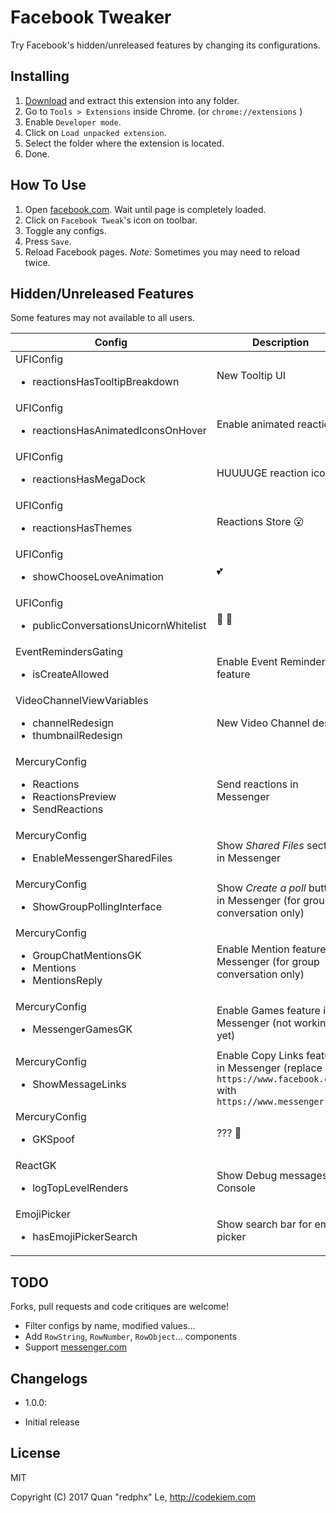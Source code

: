 # Facebook Tweaker

Try Facebook's hidden/unreleased features by changing its configurations.

## Installing

1. [Download](https://github.com/redphx/facebook-tweaker/releases) and extract this extension into any folder.
2. Go to `Tools > Extensions` inside Chrome. (or `chrome://extensions` )
3. Enable `Developer mode`.
4. Click on `Load unpacked extension`.
5. Select the folder where the extension is located.
6. Done.

## How To Use

1. Open [facebook.com](https://www.facebook.com). Wait until page is completely loaded.
2. Click on `Facebook Tweak`'s icon on toolbar.
3. Toggle any configs.
4. Press `Save`.
5. Reload Facebook pages. *Note:* Sometimes you may need to reload twice.

## Hidden/Unreleased Features

Some features may not available to all users.

Config | Description | Screenshot
------ | --- | ----------
UFIConfig<br/><ul><li>reactionsHasTooltipBreakdown</li></ul> | New Tooltip UI | ![](https://i.imgur.com/GBBOUcG.png)
UFIConfig<br/><ul><li>reactionsHasAnimatedIconsOnHover</li></ul> | Enable animated reactions | ![](https://i.imgur.com/YCAJIQw.gif)
UFIConfig<br/><ul><li>reactionsHasMegaDock</li></ul> | HUUUUGE reaction icons | ![](https://i.imgur.com/Y5xT79r.png)
UFIConfig<br/><ul><li>reactionsHasThemes</li></ul> | Reactions Store 😮 | ![](https://i.imgur.com/DLYdn0o.png)
UFIConfig<br/><ul><li>showChooseLoveAnimation</li></ul> | 💕 | ![](https://i.imgur.com/kGSo3pr.png)
UFIConfig<br/><ul><li>publicConversationsUnicornWhitelist</li></ul> | 🦄 🤔 | ![](https://i.imgur.com/WW0f2IW.png)
EventRemindersGating<br/><ul><li>isCreateAllowed</li></ul> | Enable Event Reminder feature | ![](https://i.imgur.com/A0DIGYn.png)
VideoChannelViewVariables<br/><ul><li>channelRedesign</li><li>thumbnailRedesign</li></ul> | New Video Channel design | ![](https://i.imgur.com/hcQ4wFK.png)
MercuryConfig<br/><ul><li>Reactions</li><li>ReactionsPreview</li><li>SendReactions</li></ul> | Send reactions in Messenger | ![](https://i.imgur.com/d4owxql.png)
MercuryConfig<br/><ul><li>EnableMessengerSharedFiles</li></ul> | Show *Shared Files* section in Messenger | ![](https://i.imgur.com/j6TLEcQ.png)
MercuryConfig<br/><ul><li>ShowGroupPollingInterface</li></ul> | Show *Create a poll* button in Messenger (for group conversation only) | ![](https://i.imgur.com/2lVgELG.png)
MercuryConfig<br/><ul><li>GroupChatMentionsGK</li><li>Mentions</li><li>MentionsReply</li></ul> | Enable Mention feature in Messenger (for group conversation only) | ![](https://i.imgur.com/2u6vz5Y.png)
MercuryConfig<br/><ul><li>MessengerGamesGK</li></ul> | Enable Games feature in Messenger (not working yet) | ![](https://i.imgur.com/mYLmhzB.png)
MercuryConfig<br/><ul><li>ShowMessageLinks</li></ul> | Enable Copy Links feature in Messenger (replace `https://www.facebook.com` with `https://www.messenger.com` | ![](https://i.imgur.com/FB8GPBd.png)
MercuryConfig<br/><ul><li>GKSpoof</li></ul> | ??? 🤔 | ![](https://i.imgur.com/4yJHTcP.png)
ReactGK<br/><ul><li>logTopLevelRenders</li></ul> | Show Debug messages in Console | ![](https://i.imgur.com/p3aDFn0.png)
EmojiPicker<br/><ul><li>hasEmojiPickerSearch</li></ul> | Show search bar for emoji picker | ![](https://i.imgur.com/DVCjL6R.jpg)
## TODO
Forks, pull requests and code critiques are welcome!

* Filter configs by name, modified values...
* Add `RowString`, `RowNumber`, `RowObject`... components
* Support [messenger.com](https://messenger.com)

## Changelogs

* 1.0.0:
 - Initial release

## License

MIT

Copyright (C) 2017 Quan "redphx" Le, http://codekiem.com
